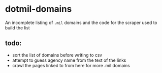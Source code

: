 # dotmil-domains
An incomplete listing of `.mil` domains and the code for the scraper used to build the list

## todo:

- sort the list of domains before writing to csv
- attempt to guess agency name from the text of the links
- crawl the pages linked to from here for more .mil domains

